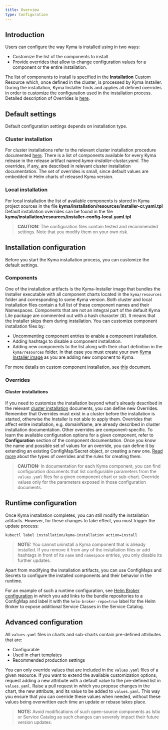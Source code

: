 ```yaml
---
title: Overview
type: Configuration
---
```


## Introduction

Users can configure the way Kyma is installed using in two ways:
  - Customize the list of the components to install
  - Provide overrides that allow to change configuration values for a component or the entire installation.

The list of components to install is specified in the **Installation** Custom Resource which, once defined in the cluster, is processed by Kyma Installer.
During the installation, Kyma Installer finds and applies all defined overrides in order to customize the configuration used in the installation process.
Detailed description of Overrides is [here](https://kyma.project.io).


## Default settings

Default configuration settings depends on installation type.

### Cluster installation
For cluster installations refer to the relevant cluster installation procedure documented [here](https://kyma.project.io/).
There is a list of components available for every Kyma release in the release artifact named *kyma-installer-cluster.yaml*.
The overrides, if any, are described in relevant cluster installation documentation. The set of overrides is small, since default values are embedded in Helm charts of released Kyma version.

### Local installation
For local installation the list of available components is stored in Kyma project sources in the file **kyma/installation/resources/installer-cr.yaml.tpl**
Default installation overrides can be found in the file **kyma/installation/resources/installer-config-local.yaml.tpl**
>**CAUTION:** The configuration files contain tested and recommended settings. Note that you modify them on your own risk.


## Installation configuration

Before you start the Kyma installation process, you can customize the default settings.

### Components

One of the installation artifacts is the Kyma-Installer image that bundles the Installer executable with all component charts located in the `kyma/resources` folder and corresponding to some Kyma version.
Both cluster and local installation files contain a full list of these component names and their Namespaces.
Components that are not an integral part of the default Kyma Lite package are commented out with a hash character (#). It means that the Installer skips them during installation.
You can customize component installation files by:
- Uncommenting component entries to enable a component installation.
- Adding hashtags to disable a component installation.
- Adding new components to the list along with their chart definition in the `kyma/resources` folder. In that case you must create your own [Kyma Installer image](#installation-use-your-own-kyma-installer-image) as you are adding new component to Kyma.

For more details on custom component installation, see [this](#configuration-custom-component-installation) document.

### Overrides

#### Cluster installations
If you need to customize the installation beyond what's already described in the relevant [cluster installation](https://kyma.project.io) documents, you can define new Overrides.
Remember that Overrides must exist in a cluster before the installation is started, otherwise the Installer is not able to apply them.
Overrides that affect entire installation, e.g. domainName, are already described in cluster installation documentation.
Other overrides are component-specific. To learn the available configuration options for a given component, refer to **Configuration** section of the component documentation.
Once you know the name and possible set of values for an override, you can define it by extending an existing ConfigMap/Secret object, or creating a new one.
[Read more](#configuration-helm-overrides-for-kyma-installation) about the types of overrides and the rules for creating them.

> **CAUTION:** In documentation for each Kyma component, you can find configuration documents that list configurable parameters from the `values.yaml` files for a given component chart or sub-chart. Override values only for the parameters exposed in those configuration documents.

## Runtime configuration

Once Kyma installation completes, you can still modify the installation artifacts. However, for these changes to take effect, you must trigger the update process:

```
kubectl label installation/kyma-installation action=install
```

>**NOTE:** You cannot uninstall a Kyma component that is already installed. If you remove it from any of the installation files or add hashtags in front of its `name` and `namespace` entries, you only disable its further updates.

Apart from modifying the installation artifacts, you can use ConfigMaps and Secrets to configure the installed components and their behavior in the runtime.

For an example of such a runtime configuration, see [Helm Broker configuration](/components/helm-broker/#configuration-configuration) in which you add links to the bundle repositories to a ConfigMap and label it with the `helm-broker-repo=true` label for the Helm Broker to expose additional Service Classes in the Service Catalog.

## Advanced configuration

All `values.yaml` files in charts and sub-charts contain pre-defined attributes that are:
- Configurable
- Used in chart templates
- Recommended production settings

You can only override values that are included in the `values.yaml` files of a given resource. If you want to extend the available customization options, request adding a new attribute with a default value to the pre-defined list in `values.yaml`. Raise a pull request in which you propose changes in the chart, the new attribute, and its value to be added to `values.yaml`. This way you ensure that you can override these values when needed, without these values being overwritten each time an update or rebase takes place.

>**NOTE:** Avoid modifications of such open-source components as Istio or Service Catalog as such changes can severely impact their future version updates.
